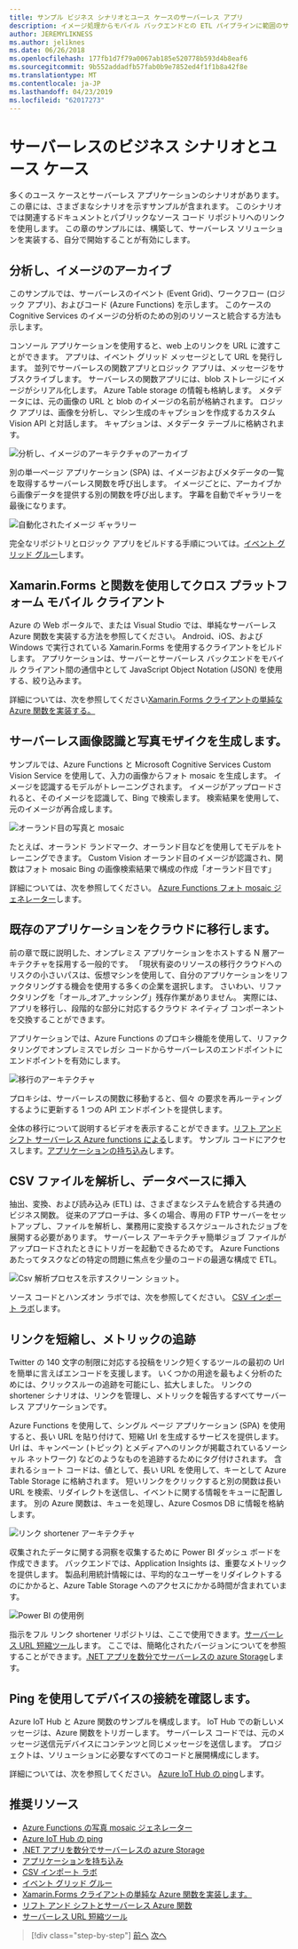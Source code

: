```yaml
---
title: サンプル ビジネス シナリオとユース ケースのサーバーレス アプリ
description: イメージ処理からモバイル バックエンドとの ETL パイプラインに範囲のサンプルにアクセスして実践的なアプローチとサーバーレスについて説明します。
author: JEREMYLIKNESS
ms.author: jeliknes
ms.date: 06/26/2018
ms.openlocfilehash: 177fb1d7f79a0067ab185e520778b593d4b8eaf6
ms.sourcegitcommit: 9b552addadfb57fab0b9e7852ed4f1f1b8a42f8e
ms.translationtype: MT
ms.contentlocale: ja-JP
ms.lasthandoff: 04/23/2019
ms.locfileid: "62017273"
---
```

# <a name="serverless-business-scenarios-and-use-cases"></a>サーバーレスのビジネス シナリオとユース ケース

多くのユース ケースとサーバーレス アプリケーションのシナリオがあります。 この章には、さまざまなシナリオを示すサンプルが含まれます。 このシナリオでは関連するドキュメントとパブリックなソース コード リポジトリへのリンクを使用します。 この章のサンプルには、構築して、サーバーレス ソリューションを実装する、自分で開始することが有効にします。

## <a name="analyze-and-archive-images"></a>分析し、イメージのアーカイブ

このサンプルでは、サーバーレスのイベント (Event Grid)、ワークフロー (ロジック アプリ)、およびコード (Azure Functions) を示します。 このケースの Cognitive Services のイメージの分析のための別のリソースと統合する方法も示します。

コンソール アプリケーションを使用すると、web 上のリンクを URL に渡すことができます。 アプリは、イベント グリッド メッセージとして URL を発行します。 並列でサーバーレスの関数アプリとロジック アプリは、メッセージをサブスクライブします。 サーバーレスの関数アプリには、blob ストレージにイメージがシリアル化します。 Azure Table storage の情報も格納します。 メタデータには、元の画像の URL と blob のイメージの名前が格納されます。 ロジック アプリは、画像を分析し、マシン生成のキャプションを作成するカスタム Vision API と対話します。 キャプションは、メタデータ テーブルに格納されます。

![分析し、イメージのアーキテクチャのアーカイブ](./media/image-processing-example.png)

別の単一ページ アプリケーション (SPA) は、イメージおよびメタデータの一覧を取得するサーバーレス関数を呼び出します。 イメージごとに、アーカイブから画像データを提供する別の関数を呼び出します。 字幕を自動でギャラリーを最後になります。

![自動化されたイメージ ギャラリー](./media/automated-image-gallery.png)

完全なリポジトリとロジック アプリをビルドする手順については。[イベント グリッド グルー](https://github.com/JeremyLikness/Event-Grid-Glue)します。

## <a name="cross-platform-mobile-client-using-xamarinforms-and-functions"></a>Xamarin.Forms と関数を使用してクロス プラットフォーム モバイル クライアント

Azure の Web ポータルで、または Visual Studio では、単純なサーバーレス Azure 関数を実装する方法を参照してください。 Android、iOS、および Windows で実行されている Xamarin.Forms を使用するクライアントをビルドします。 アプリケーションは、サーバーとサーバーレス バックエンドをモバイル クライアント間の通信中として JavaScript Object Notation (JSON) を使用する、絞り込みます。

詳細については、次を参照してください[Xamarin.Forms クライアントの単純な Azure 関数を実装する。](https://azure.microsoft.com/resources/samples/functions-xamarin-getting-started/)

## <a name="generate-a-photo-mosaic-with-serverless-image-recognition"></a>サーバーレス画像認識と写真モザイクを生成します。

サンプルでは、Azure Functions と Microsoft Cognitive Services Custom Vision Service を使用して、入力の画像からフォト mosaic を生成します。 イメージを認識するモデルがトレーニングされます。 イメージがアップロードされると、そのイメージを認識して、Bing で検索します。 検索結果を使用して、元のイメージが再合成します。

![オーランド目の写真と mosaic](./media/orlando-eye-both.png)

たとえば、オーランド ランドマーク、オーランド目などを使用してモデルをトレーニングできます。 Custom Vision オーランド目のイメージが認識され、関数はフォト mosaic Bing の画像検索結果で構成の作成「オーランド目です」

詳細については、次を参照してください。 [Azure Functions フォト mosaic ジェネレーター](https://azure.microsoft.com/resources/samples/functions-dotnet-photo-mosaic/)します。

## <a name="migrate-an-existing-application-to-the-cloud"></a>既存のアプリケーションをクラウドに移行します。

前の章で既に説明した、オンプレミス アプリケーションをホストする N 層アーキテクチャを採用する一般的です。 「現状有姿のリソースの移行クラウドへのリスクの小さいパスは、仮想マシンを使用して、自分のアプリケーションをリファクタリングする機会を使用する多くの企業を選択します。 さいわい、リファクタリングを「オール_オア_ナッシング」残存作業がありません。 実際には、アプリを移行し、段階的な部分に対応するクラウド ネイティブ コンポーネントを交換することができます。

アプリケーションでは、Azure Functions のプロキシ機能を使用して、リファクタリングでオンプレミスでレガシ コードからサーバーレスのエンドポイントにエンドポイントを有効にします。

![移行のアーキテクチャ](./media/migration-architecture.png)

プロキシは、サーバーレスの関数に移動すると、個々 の要求を再ルーティングするように更新する 1 つの API エンドポイントを提供します。

全体の移行について説明するビデオを表示することができます。[リフト アンド シフト サーバーレス Azure functions による](https://channel9.msdn.com/Events/Connect/2017/E102)します。 サンプル コードにアクセスします。[アプリケーションの持ち込み](https://github.com/JeremyLikness/bring-own-app-connect-17)します。

## <a name="parse-a-csv-file-and-insert-into-a-database"></a>CSV ファイルを解析し、データベースに挿入

抽出、変換、および読み込み (ETL) は、さまざまなシステムを統合する共通のビジネス関数。 従来のアプローチは、多くの場合、専用の FTP サーバーをセットアップし、ファイルを解析し、業務用に変換するスケジュールされたジョブを展開する必要があります。 サーバーレス アーキテクチャ簡単ジョブ ファイルがアップロードされたときにトリガーを起動できるためです。 Azure Functions あたってタスクなどの特定の問題に焦点を少量のコードの最適な構成で ETL。

![Csv 解析プロセスを示すスクリーン ショット。](./media/serverless-business-scenarios/csv-parse-database-import.png)

ソース コードとハンズオン ラボでは、次を参照してください。 [CSV インポート ラボ](https://github.com/JeremyLikness/azure-fn-file-process-hol)します。

## <a name="shorten-links-and-track-metrics"></a>リンクを短縮し、メトリックの追跡

Twitter の 140 文字の制限に対応する投稿をリンク短くするツールの最初の Url を簡単に言えばエンコードを支援します。 いくつかの用途を最もよく分析のためには、クリックスルーの追跡を可能にし、拡大しました。 リンクの shortener シナリオは、リンクを管理し、メトリックを報告するすべてサーバーレス アプリケーションです。

Azure Functions を使用して、シングル ページ アプリケーション (SPA) を使用すると、長い URL を貼り付けて、短縮 Url を生成するサービスを提供します。 Url は、キャンペーン (トピック) とメディアへのリンクが掲載されているソーシャル ネットワーク) などのようなものを追跡するためにタグ付けされます。 含まれるショート コードは、値として、長い URL を使用して、キーとして Azure Table Storage に格納されます。 短いリンクをクリックすると別の関数は長い URL を検索、リダイレクトを送信し、イベントに関する情報をキューに配置します。 別の Azure 関数は、キューを処理し、Azure Cosmos DB に情報を格納します。

![リンク shortener アーキテクチャ](./media/link-shortener-architecture.png)

収集されたデータに関する洞察を収集するために Power BI ダッシュ ボードを作成できます。 バックエンドでは、Application Insights は、重要なメトリックを提供します。 製品利用統計情報には、平均的なユーザーをリダイレクトするのにかかると、Azure Table Storage へのアクセスにかかる時間が含まれています。

![Power BI の使用例](./media/power-bi-example.png)

指示をフル リンク shortener リポジトリは、ここで使用できます。[サーバーレス URL 短縮ツール](https://github.com/jeremylikness/serverless-url-shortener)します。 ここでは、簡略化されたバージョンについてを参照することができます。[.NET アプリを数分でサーバーレスの azure Storage](https://blogs.msdn.microsoft.com/webdev/2018/01/25/azure-storage-for-serverless-net-apps-in-minutes/)します。

## <a name="verify-device-connectivity-using-a-ping"></a>Ping を使用してデバイスの接続を確認します。

Azure IoT Hub と Azure 関数のサンプルを構成します。 IoT Hub での新しいメッセージは、Azure 関数をトリガーします。 サーバーレス コードでは、元のメッセージ送信元デバイスにコンテンツと同じメッセージを送信します。 プロジェクトは、ソリューションに必要なすべてのコードと展開構成にします。

詳細については、次を参照してください。 [Azure IoT Hub の ping](https://azure.microsoft.com/resources/samples/iot-hub-node-ping/)します。

## <a name="recommended-resources"></a>推奨リソース

* [Azure Functions の写真 mosaic ジェネレーター](https://azure.microsoft.com/resources/samples/functions-dotnet-photo-mosaic/)
* [Azure IoT Hub の ping](https://azure.microsoft.com/resources/samples/iot-hub-node-ping/)
* [.NET アプリを数分でサーバーレスの azure Storage](https://blogs.msdn.microsoft.com/webdev/2018/01/25/azure-storage-for-serverless-net-apps-in-minutes/)
* [アプリケーションを持ち込み](https://github.com/JeremyLikness/bring-own-app-connect-17)
* [CSV インポート ラボ](https://github.com/JeremyLikness/azure-fn-file-process-hol)
* [イベント グリッド グルー](https://github.com/JeremyLikness/Event-Grid-Glue)
* [Xamarin.Forms クライアントの単純な Azure 関数を実装します。](https://azure.microsoft.com/resources/samples/functions-xamarin-getting-started/)
* [リフト アンド シフトとサーバーレス Azure 関数](https://channel9.msdn.com/Events/Connect/2017/E102)
* [サーバーレス URL 短縮ツール](https://github.com/jeremylikness/serverless-url-shortener)

>[!div class="step-by-step"]
>[前へ](orchestration-patterns.md)
>[次へ](serverless-conclusion.md)